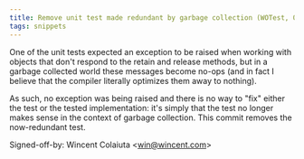 ```yaml
---
title: Remove unit test made redundant by garbage collection (WOTest, 0f96414)
tags: snippets
---
```


One of the unit tests expected an exception to be raised when working with objects that don't respond to the retain and release methods, but in a garbage collected world these messages become no-ops (and in fact I believe that the compiler literally optimizes them away to nothing).

As such, no exception was being raised and there is no way to "fix" either the test or the tested implementation: it's simply that the test no longer makes sense in the context of garbage collection. This commit removes the now-redundant test.

Signed-off-by: Wincent Colaiuta &lt;win@wincent.com&gt;
